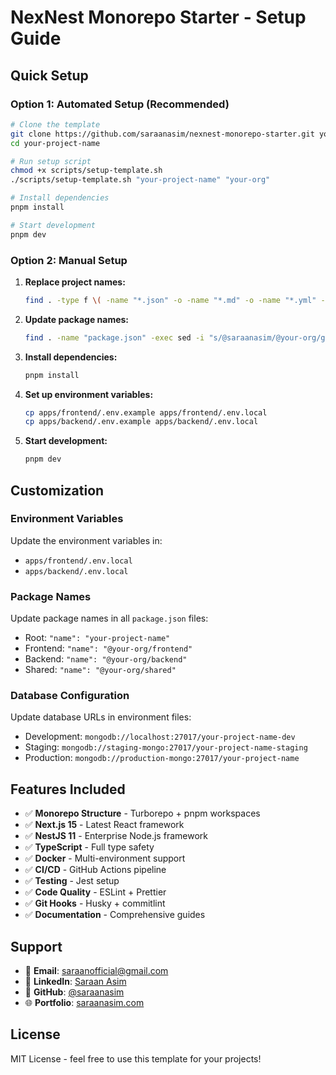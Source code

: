 # NexNest Monorepo Starter - Setup Guide

## Quick Setup

### Option 1: Automated Setup (Recommended)

```bash
# Clone the template
git clone https://github.com/saraanasim/nexnest-monorepo-starter.git your-project-name
cd your-project-name

# Run setup script
chmod +x scripts/setup-template.sh
./scripts/setup-template.sh "your-project-name" "your-org"

# Install dependencies
pnpm install

# Start development
pnpm dev
```

### Option 2: Manual Setup

1. **Replace project names:**

   ```bash
   find . -type f \( -name "*.json" -o -name "*.md" -o -name "*.yml" -o -name "*.yaml" \) -exec sed -i "s/nexnest-monorepo-starter/your-project-name/g" {} \;
   ```

2. **Update package names:**

   ```bash
   find . -name "package.json" -exec sed -i "s/@saraanasim/@your-org/g" {} \;
   ```

3. **Install dependencies:**

   ```bash
   pnpm install
   ```

4. **Set up environment variables:**

   ```bash
   cp apps/frontend/.env.example apps/frontend/.env.local
   cp apps/backend/.env.example apps/backend/.env.local
   ```

5. **Start development:**
   ```bash
   pnpm dev
   ```

## Customization

### Environment Variables

Update the environment variables in:

- `apps/frontend/.env.local`
- `apps/backend/.env.local`

### Package Names

Update package names in all `package.json` files:

- Root: `"name": "your-project-name"`
- Frontend: `"name": "@your-org/frontend"`
- Backend: `"name": "@your-org/backend"`
- Shared: `"name": "@your-org/shared"`

### Database Configuration

Update database URLs in environment files:

- Development: `mongodb://localhost:27017/your-project-name-dev`
- Staging: `mongodb://staging-mongo:27017/your-project-name-staging`
- Production: `mongodb://production-mongo:27017/your-project-name`

## Features Included

- ✅ **Monorepo Structure** - Turborepo + pnpm workspaces
- ✅ **Next.js 15** - Latest React framework
- ✅ **NestJS 11** - Enterprise Node.js framework
- ✅ **TypeScript** - Full type safety
- ✅ **Docker** - Multi-environment support
- ✅ **CI/CD** - GitHub Actions pipeline
- ✅ **Testing** - Jest setup
- ✅ **Code Quality** - ESLint + Prettier
- ✅ **Git Hooks** - Husky + commitlint
- ✅ **Documentation** - Comprehensive guides

## Support

- 📧 **Email**: saraanofficial@gmail.com
- 💼 **LinkedIn**: [Saraan Asim](https://www.linkedin.com/in/saraan-asim/)
- 🐙 **GitHub**: [@saraanasim](https://github.com/saraanasim)
- 🌐 **Portfolio**: [saraanasim.com](https://saraanasim.com/)

## License

MIT License - feel free to use this template for your projects!
